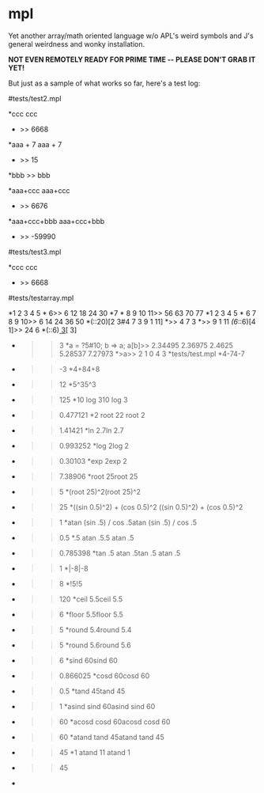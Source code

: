 # mpl
Yet another array/math oriented language w/o APL's weird symbols and J's general weirdness and wonky installation.


**NOT EVEN REMOTELY READY FOR PRIME TIME -- PLEASE DON'T GRAB IT YET!**


But just as a sample of what works so far, here's a test log:  

#tests/test2.mpl

*ccc			<!-- ok     show 6668	-->ccc			<!-- ok     show 6668	-->

*	\>\> 6668

*aaa + 7			<!-- ok     show 15	-->aaa + 7			<!-- ok     show 15	-->

*	\>\> 15

*bbb			<!-- ok     uninitialised: should show bbb --> >> bbb

*aaa+ccc			<!-- ok     show 6676	-->aaa+ccc			<!-- ok     show 6676	-->

*	\>\> 6676

*aaa+ccc+bbb		<!-- ok     show -59990 -->aaa+ccc+bbb		<!-- ok     show -59990 -->

*	\>\> -59990

#tests/test3.mpl

*ccc			<!-- ok     show 6668	-->ccc			<!-- ok     show 6668	-->

*	\>\> 6668

#tests/testarray.mpl

*1 2 3 4 5 * 6>> 6 12 18 24 30 
*7 * 8 9 10 11>> 56 63 70 77 
*1 2 3 4 5 * 6 7 8 9 10>> 6 14 24 36 50 
*(::20)[2 3#4 7 3 9 1 11]
*>> 4 7 3 
*>> 9 1 11 
*(6*::6)[4 1]>> 24 6 
*(::6)[ 3](::6)[ 3]
*	>> 3
*a = ?5#10; b => a;  a[b]>> 2.34495 2.36975 2.4625 5.28537 7.27973 
*>a>> 2 1 0 4 3 
*tests/test.mpl
*4-74-7
*	>> -3
*4+84+8
*	>> 12
*5^35^3
*	>> 125
*10 log 310 log 3
*	>> 0.477121
*2 root 22 root 2
*	>> 1.41421
*ln 2.7ln 2.7
*	>> 0.993252
*log 2log 2
*	>> 0.30103
*exp 2exp 2
*	>> 7.38906
*root 25root 25
*	>> 5
*(root 25)^2(root 25)^2
*	>> 25
*((sin 0.5)^2) + (cos 0.5)^2 ((sin 0.5)^2) + (cos 0.5)^2 
*	>> 1
*atan (sin .5) / cos .5atan (sin .5) / cos .5
*	>> 0.5
*.5 atan .5.5 atan .5
*	>> 0.785398
*tan .5 atan .5tan .5 atan .5
*	>> 1
*|-8|-8
*	>> 8
*!5!5
*	>> 120
*ceil 5.5ceil 5.5
*	>> 6
*floor 5.5floor 5.5
*	>> 5
*round 5.4round 5.4
*	>> 5
*round 5.6round 5.6
*	>> 6
*sind 60sind 60
*	>> 0.866025
*cosd 60cosd 60
*	>> 0.5
*tand 45tand 45
*	>> 1
*asind sind 60asind sind 60
*	>> 60
*acosd cosd 60acosd cosd 60
*	>> 60
*atand tand 45atand tand 45
*	>> 45
*1 atand 11 atand 1
*	>> 45
*